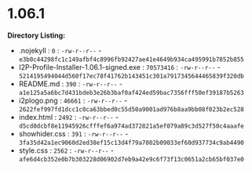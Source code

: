 1.06.1
======

**Directory Listing:**

 - .nojekyll : `0` : `-rw-r--r--` - `e3b0c44298fc1c149afbf4c8996fb92427ae41e4649b934ca495991b7852b855`
 - I2P-Profile-Installer-1.06.1-signed.exe : `70573416` : `-rw-r--r--` - `5214195494044d560f17ec78f41762b143451c301a7917345644465839f320db`
 - README.md : `390` : `-rw-r--r--` - `a1e125a5a6bc7d431bdeb3e26b3baf0af424ed59bac7356fff50ef39187b5263`
 - i2plogo.png : `46661` : `-rw-r--r--` - `2622fef997fd1dcc1c0ca63bbed0c55d50a9001ad976b8aa9bb08f023b2ec528`
 - index.html : `2492` : `-rw-r--r--` - `d5cd0dcbf8e11945926cfffef6a974ad372821a5ef079a89c3d527f50c4aaafe`
 - showhider.css : `391` : `-rw-r--r--` - `3fa35d42a1ec9060d2ed38ef15c13d4f79a7002b09033ef60d937734c9ab4490`
 - style.css : `2562` : `-rw-r--r--` - `afe6d4cb352e0b7b303228d06902d7eb9a42e9c6f73f13c0651a2cb65bf037e0`
